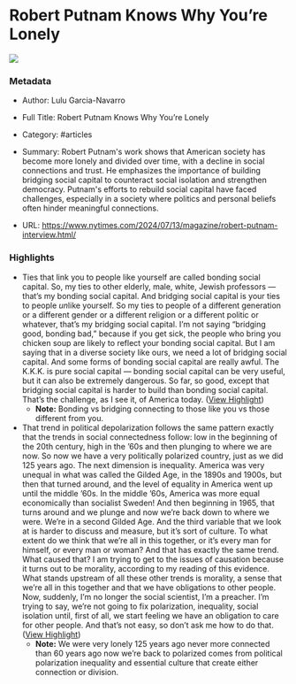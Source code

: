 # Robert Putnam Knows Why You’re Lonely

![](https://static01.nyt.com/images/2024/07/21/magazine/21mag-interview-putnam-05/21mag-interview-putnam-05-facebookJumbo.jpg)

### Metadata

- Author: Lulu Garcia-Navarro
- Full Title: Robert Putnam Knows Why You’re Lonely
- Category: #articles

- Summary: Robert Putnam's work shows that American society has become more lonely and divided over time, with a decline in social connections and trust. He emphasizes the importance of building bridging social capital to counteract social isolation and strengthen democracy. Putnam's efforts to rebuild social capital have faced challenges, especially in a society where politics and personal beliefs often hinder meaningful connections. 

- URL: https://www.nytimes.com/2024/07/13/magazine/robert-putnam-interview.html/

### Highlights

- Ties that link you to people like yourself are called bonding social capital. So, my ties to other elderly, male, white, Jewish professors — that’s my bonding social capital. And bridging social capital is your ties to people *un*like yourself. So my ties to people of a different generation or a different gender or a different religion or a different politic or whatever, that’s my bridging social capital. I’m not saying “bridging good, bonding bad,” because if you get sick, the people who bring you chicken soup are likely to reflect your bonding social capital. But I am saying that in a diverse society like ours, we need a lot of bridging social capital. And some forms of bonding social capital are really awful. The K.K.K. is pure social capital — bonding social capital can be very useful, but it can also be extremely dangerous. So far, so good, except that bridging social capital is harder to build than bonding social capital. That’s the challenge, as I see it, of America today. ([View Highlight](https://read.readwise.io/read/01j3bfpz0h4dwk7anwcw0y40qc))
    - **Note:** Bonding vs bridging connecting to those like you vs those different from you.
- That trend in political depolarization follows the same pattern exactly that the trends in social connectedness follow: low in the beginning of the 20th century, high in the ’60s and then plunging to where we are now. So now we have a very politically polarized country, just as we did 125 years ago. The next dimension is inequality. America was very unequal in what was called the Gilded Age, in the 1890s and 1900s, but then that turned around, and the level of equality in America went up until the middle ’60s. In the middle ’60s, America was more equal economically than socialist Sweden! And then beginning in 1965, that turns around and we plunge and now we’re back down to where we were. We’re in a second Gilded Age. And the third variable that we look at is harder to discuss and measure, but it’s sort of culture. To what extent do we think that we’re all in this together, or it’s every man for himself, or every man or woman? And that has exactly the same trend. What caused that? I am trying to get to the issues of causation because it turns out to be morality, according to my reading of this evidence. What stands upstream of all these other trends is morality, a sense that we’re all in this together and that we have obligations to other people. Now, suddenly, I’m no longer the social scientist, I’m a preacher. I’m trying to say, we’re not going to fix polarization, inequality, social isolation until, first of all, we start feeling we have an obligation to care for other people. And that’s not easy, so don’t ask me how to do that. ([View Highlight](https://read.readwise.io/read/01j3bgcz4k4h66hacrr3sehv14))
    - **Note:** We were very lonely 125 years ago never more connected than 60 years ago now we’re back to polarized comes from political polarization inequality and essential culture that create either connection or division.
